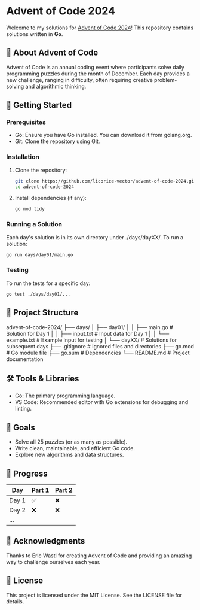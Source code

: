 # Advent of Code 2024

Welcome to my solutions for [Advent of Code 2024](https://adventofcode.com/2024)! This repository contains solutions written in **Go**.

## 🎄 About Advent of Code
Advent of Code is an annual coding event where participants solve daily programming puzzles during the month of December. Each day provides a new challenge, ranging in difficulty, often requiring creative problem-solving and algorithmic thinking.

## 🚀 Getting Started

### Prerequisites
- Go: Ensure you have Go installed. You can download it from golang.org.
- Git: Clone the repository using Git.

### Installation
1. Clone the repository:
   ```bash
   git clone https://github.com/licorice-vector/advent-of-code-2024.git
   cd advent-of-code-2024
   ```

2. Install dependencies (if any):
   ```bash
   go mod tidy
   ```

### Running a Solution
Each day's solution is in its own directory under ./days/dayXX/. To run a solution:
   ```bash
   go run days/day01/main.go
   ```

### Testing
To run the tests for a specific day:
   ```bash
   go test ./days/day01/...
   ```

## 📂 Project Structure

advent-of-code-2024/
├── days/
│   ├── day01/
│   │   ├── main.go       # Solution for Day 1
│   │   ├── input.txt     # Input data for Day 1
│   │   └── example.txt   # Example input for testing
│   └── dayXX/            # Solutions for subsequent days
├── .gitignore            # Ignored files and directories
├── go.mod                # Go module file
├── go.sum                # Dependencies
└── README.md             # Project documentation

## 🛠 Tools & Libraries
- Go: The primary programming language.
- VS Code: Recommended editor with Go extensions for debugging and linting.

## 🎯 Goals
- Solve all 25 puzzles (or as many as possible).
- Write clean, maintainable, and efficient Go code.
- Explore new algorithms and data structures.

## 📅 Progress
| Day  | Part 1 | Part 2 |
|------|--------|--------|
| Day 1| ✅     | ❌     |
| Day 2| ❌     | ❌     |
| ...  |        |        |

## 🌟 Acknowledgments
Thanks to Eric Wastl for creating Advent of Code and providing an amazing way to challenge ourselves each year.

## 📜 License
This project is licensed under the MIT License. See the LICENSE file for details.
